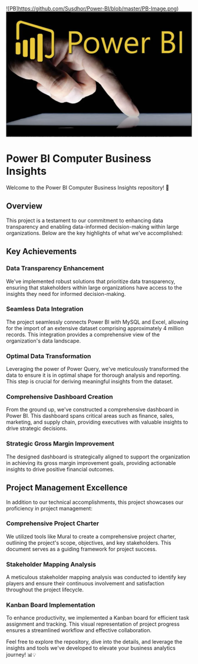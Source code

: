 ![PB]https://github.com/Susdhor/Power-BI/blob/master/PB-Image.png)
![PB](../PB-Image.png)
# Power BI Computer Business Insights

Welcome to the Power BI Computer Business Insights repository! 🚀

## Overview

This project is a testament to our commitment to enhancing data transparency and enabling data-informed decision-making within large organizations. Below are the key highlights of what we've accomplished:

## Key Achievements

### Data Transparency Enhancement

We've implemented robust solutions that prioritize data transparency, ensuring that stakeholders within large organizations have access to the insights they need for informed decision-making.

### Seamless Data Integration

The project seamlessly connects Power BI with MySQL and Excel, allowing for the import of an extensive dataset comprising approximately 4 million records. This integration provides a comprehensive view of the organization's data landscape.

### Optimal Data Transformation

Leveraging the power of Power Query, we've meticulously transformed the data to ensure it is in optimal shape for thorough analysis and reporting. This step is crucial for deriving meaningful insights from the dataset.

### Comprehensive Dashboard Creation

From the ground up, we've constructed a comprehensive dashboard in Power BI. This dashboard spans critical areas such as finance, sales, marketing, and supply chain, providing executives with valuable insights to drive strategic decisions.

### Strategic Gross Margin Improvement

The designed dashboard is strategically aligned to support the organization in achieving its gross margin improvement goals, providing actionable insights to drive positive financial outcomes.

## Project Management Excellence

In addition to our technical accomplishments, this project showcases our proficiency in project management:

### Comprehensive Project Charter

We utilized tools like Mural to create a comprehensive project charter, outlining the project's scope, objectives, and key stakeholders. This document serves as a guiding framework for project success.

### Stakeholder Mapping Analysis

A meticulous stakeholder mapping analysis was conducted to identify key players and ensure their continuous involvement and satisfaction throughout the project lifecycle.

### Kanban Board Implementation

To enhance productivity, we implemented a Kanban board for efficient task assignment and tracking. This visual representation of project progress ensures a streamlined workflow and effective collaboration.

Feel free to explore the repository, dive into the details, and leverage the insights and tools we've developed to elevate your business analytics journey! 📊💡
